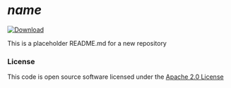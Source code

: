 # $name$

[ ![Download](https://api.bintray.com/packages/hmrc/releases/$name$/images/download.svg) ](https://bintray.com/hmrc/releases/$name$/_latestVersion)

This is a placeholder README.md for a new repository

### License

This code is open source software licensed under the [Apache 2.0 License]("http://www.apache.org/licenses/LICENSE-2.0.html")
